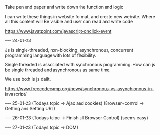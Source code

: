 Take pen and paper and write down the function
and logic

I can write these things in website format, and create new website. Where all this content will Be visible
and user can read and write code.

https://www.javatpoint.com/javascript-onclick-event

--- 24-01-23

Js is single-threaded, non-blocking, asynchronous, concurrent programming language with lots of flexibility.

Single threaded is associated with synchronous programming.
How can js be single threaded and asynchronous as same time.

We use both is js dailt.

https://www.freecodecamp.org/news/synchronous-vs-asynchronous-in-javascript/

--- 25-01-23
(Todays topic -> Ajax and cookies)
(Browser+control -> Getting and Setting URL)

--- 26-01-23
(Todays toipc -> Finish all Browser Control) (seems easy)

--- 27-01-23
(Todays topic -> DOM)
